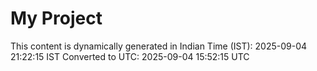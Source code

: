 # My Project

This content is dynamically generated in Indian Time (IST): 2025-09-04 21:22:15 IST
Converted to UTC: 2025-09-04 15:52:15 UTC
